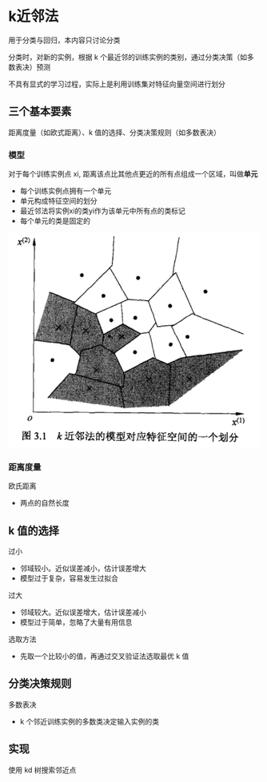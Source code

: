 # k近邻法
用于分类与回归，本内容只讨论分类

分类时，对新的实例，根据 k 个最近邻的训练实例的类别，通过分类决策（如多数表决）预测

不具有显式的学习过程，实际上是利用训练集对特征向量空间进行划分

## 三个基本要素
距离度量（如欧式距离）、k 值的选择、分类决策规则（如多数表决）

### 模型
对于每个训练实例点 xi, 距离该点比其他点更近的所有点组成一个区域，叫做**单元**
- 每个训练实例点拥有一个单元
- 单元构成特征空间的划分
- 最近邻法将实例xi的类yi作为该单元中所有点的类标记
- 每个单元的类是固定的

![knn](image/knn.png)

### 距离度量
欧氏距离
- 两点的自然长度

## k 值的选择
过小
- 邻域较小。近似误差减小，估计误差增大
- 模型过于复杂，容易发生过拟合

过大
- 邻域较大。近似误差增大，估计误差减小
- 模型过于简单，忽略了大量有用信息

选取方法
- 先取一个比较小的值，再通过交叉验证法选取最优 k 值

## 分类决策规则
多数表决
- k 个邻近训练实例的多数类决定输入实例的类

## 实现
使用 kd 树搜索邻近点

